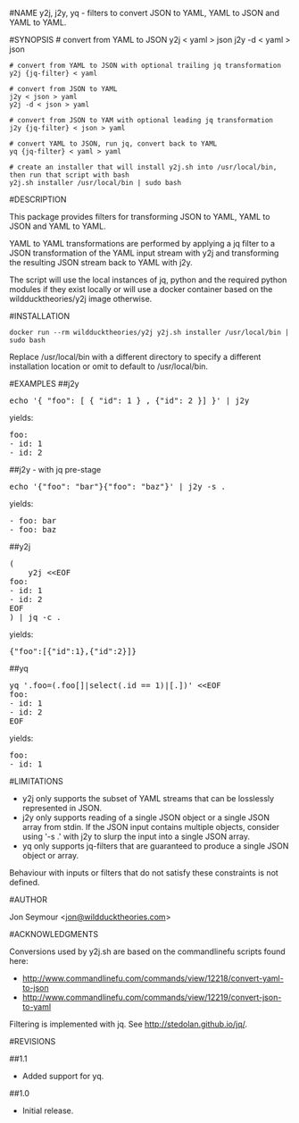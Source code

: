 #NAME
	y2j, j2y, yq - filters to convert JSON to YAML, YAML to JSON and YAML to YAML.

#SYNOPSIS
	# convert from YAML to JSON
	y2j < yaml > json
	j2y -d < yaml > json

	# convert from YAML to JSON with optional trailing jq transformation
	y2j {jq-filter} < yaml

	# convert from JSON to YAML
	j2y < json > yaml
	y2j -d < json > yaml

	# convert from JSON to YAM with optional leading jq transformation
	j2y {jq-filter} < json > yaml

	# convert YAML to JSON, run jq, convert back to YAML
	yq {jq-filter} < yaml > yaml

	# create an installer that will install y2j.sh into /usr/local/bin, then run that script with bash
	y2j.sh installer /usr/local/bin | sudo bash

#DESCRIPTION

This package provides filters for transforming JSON to YAML, YAML to JSON and YAML to YAML.

YAML to YAML transformations are performed by applying a jq filter to a JSON transformation
of the YAML input stream with y2j and transforming the resulting JSON stream back to YAML with j2y.

The script will use the local instances of jq, python and the required python modules if they exist locally
or will use a docker container based on the wildducktheories/y2j image otherwise.

#INSTALLATION

```
docker run --rm wildducktheories/y2j y2j.sh installer /usr/local/bin | sudo bash
```

Replace /usr/local/bin with a different directory to specify a different installation location or omit to
default to /usr/local/bin.

#EXAMPLES
##j2y
<pre>
echo '{ "foo": [ { "id": 1 } , {"id": 2 }] }' | j2y
</pre>

yields:

<pre>
foo:
- id: 1
- id: 2
</pre>

##j2y - with jq pre-stage

<pre>
echo '{"foo": "bar"}{"foo": "baz"}' | j2y -s .
</pre>

yields:

<pre>
- foo: bar
- foo: baz
</pre>

##y2j
<pre>
(
	y2j &lt;&lt;EOF
foo:
- id: 1
- id: 2
EOF
) | jq -c .
</pre>

yields:

<pre>
{"foo":[{"id":1},{"id":2}]}
</pre>

##yq

<pre>
yq '.foo=(.foo[]|select(.id == 1)|[.])' &lt;&lt;EOF
foo:
- id: 1
- id: 2
EOF
</pre>

yields:

<pre>
foo:
- id: 1
</pre>

#LIMITATIONS
* y2j only supports the subset of YAML streams that can be losslessly represented in JSON.
* j2y only supports reading of a single JSON object or a single JSON array from stdin. If the JSON input contains
multiple objects, consider using '-s .' with j2y to slurp the input into a single JSON array.
* yq only supports jq-filters that are guaranteed to produce a single JSON object or array.

Behaviour with inputs or filters that do not satisfy these constraints is not defined.

#AUTHOR

Jon Seymour &lt;jon@wildducktheories.com&gt;

#ACKNOWLEDGMENTS

Conversions used by y2j.sh are based on the commandlinefu scripts found here:
* http://www.commandlinefu.com/commands/view/12218/convert-yaml-to-json
* http://www.commandlinefu.com/commands/view/12219/convert-json-to-yaml

Filtering is implemented with jq. See http://stedolan.github.io/jq/.

#REVISIONS

##1.1
* Added support for yq.

##1.0
* Initial release.